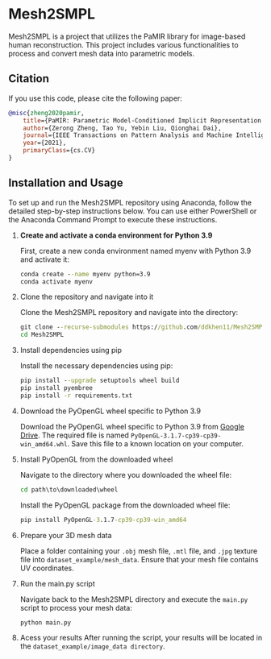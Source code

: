 # Mesh2SMPL

Mesh2SMPL is a project that utilizes the PaMIR library for image-based human reconstruction. This project includes various functionalities to process and convert mesh data into parametric models.

## Citation

If you use this code, please cite the following paper:

```bibtex
@misc{zheng2020pamir,
    title={PaMIR: Parametric Model-Conditioned Implicit Representation for Image-based Human Reconstruction},
    author={Zerong Zheng, Tao Yu, Yebin Liu, Qionghai Dai},
    journal={IEEE Transactions on Pattern Analysis and Machine Intelligence},
    year={2021},
    primaryClass={cs.CV}
}
```

## Installation and Usage
To set up and run the Mesh2SMPL repository using Anaconda, follow the detailed step-by-step instructions below. You can use either PowerShell or the Anaconda Command Prompt to execute these instructions.

1. **Create and activate a conda environment for Python 3.9**

    First, create a new conda environment named myenv with Python 3.9 and activate it:
    ```cmd
    conda create --name myenv python=3.9
    conda activate myenv
    ```

2. Clone the repository and navigate into it

    Clone the Mesh2SMPL repository and navigate into the directory:
    ```cmd
    git clone --recurse-submodules https://github.com/ddkhen11/Mesh2SMPL
    cd Mesh2SMPL
    ```

4. Install dependencies using pip

    Install the necessary dependencies using pip:
    ```cmd
    pip install --upgrade setuptools wheel build
    pip install pyembree
    pip install -r requirements.txt
    ```

6. Download the PyOpenGL wheel specific to Python 3.9

    Download the PyOpenGL wheel specific to Python 3.9 from [Google Drive](https://drive.google.com/drive/folders/1mz7faVsrp0e6IKCQh8MyZh-BcCqEGPwx). The required file is named `PyOpenGL-3.1.7-cp39-cp39-win_amd64.whl`. Save this file to a known location on your computer.

8. Install PyOpenGL from the downloaded wheel

    Navigate to the directory where you downloaded the wheel file:
    ```cmd
    cd path\to\downloaded\wheel
    ```
    Install the PyOpenGL package from the downloaded wheel file:
    ```cmd
    pip install PyOpenGL-3.1.7-cp39-cp39-win_amd64
    ```

6. Prepare your 3D mesh data

    Place a folder containing your `.obj` mesh file, `.mtl` file, and `.jpg` texture file into `dataset_example/mesh_data`. Ensure that your mesh file contains UV coordinates.

8. Run the main.py script

    Navigate back to the Mesh2SMPL directory and execute the `main.py` script to process your mesh data:
    ```cmd
    python main.py
    ```

8. Acess your results
    After running the script, your results will be located in the `dataset_example/image_data directory`.

